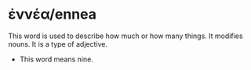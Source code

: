 # ἐννέα/ennea

This word is used to describe how much or how many things. It modifies nouns. It is a type of adjective.
* This word means nine.

